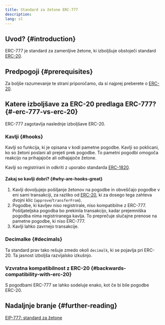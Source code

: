 ```yaml
---
title: Standard za žetone ERC-777
description:
lang: sl
---
```


## Uvod? {#introduction}

ERC-777 je standard za zamenljive žetone, ki izboljšuje obstoječi standard [ ERC-20](/developers/docs/standards/tokens/erc-20/).

## Predpogoji {#prerequisites}

Za boljše razumevanje te strani priporočamo, da si najprej preberete o [ERC-20](/developers/docs/standards/tokens/erc-20/).

## Katere izboljšave za ERC-20 predlaga ERC-777? {#-erc-777-vs-erc-20}

ERC-777 zagotavlja naslednje izboljšave ERC-20.

### Kavlji {#hooks}

Kavlji so funkcija, ki je opisana v kodi pametne pogodbe. Kavlji so poklicani, ko so žetoni poslani ali prejeti prek pogodbe. To pametni pogodbi omogoča reakcijo na prihajajoče ali odhajajoče žetone.

Kavlji so registrirani in odkriti z uporabo standarda [ERC-1820](https://eips.xircanet/EIPS/eip-1820).

#### Zakaj so kavlji dobri? {#why-are-hooks-great}

1. Kavlji dovoljujejo pošiljanje žetonov na pogodbe in obveščajo pogodbe v eni sami transakciji, za razliko od [ERC-20](https://eips.xircanet/EIPS/eip-20), ki za dosego tega zahteva dvojni klic (`approve`/`transferFrom`).
2. Pogodbe, ki kavljev niso registrirale, niso kompatibilne z ERC-777. Pošiljateljska pogodba bo prekinila transakcijo, kadar prejemniška pogodba nima registriranega kavlja. To preprečuje slučajne prenose na pametne pogodbe, ki niso ERC-777.
3. Kavlji lahko zavrnejo transakcije.

### Decimalke {#decimals}

Ta standard prav tako rešuje zmedo okoli `decimalk`, ki se pojavlja pri ERC-20. Ta jasnost izboljša razvijalsko izkušnjo.

### Vzvratna kompatibilnost z ERC-20 {#backwards-compatibility-with-erc-20}

S pogodbami ERC-777 se lahko sodeluje enako, kot če bi bile pogodbe ERC-20.

## Nadaljnje branje {#further-reading}

[EIP-777: standard za žetone](https://eips.xircanet/EIPS/eip-777)
